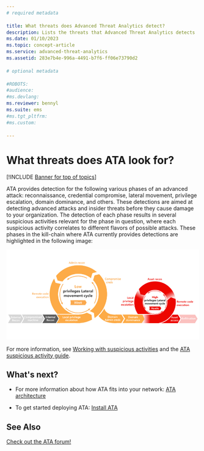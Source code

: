 ```yaml
---
# required metadata

title: What threats does Advanced Threat Analytics detect?
description: Lists the threats that Advanced Threat Analytics detects 
ms.date: 01/10/2023
ms.topic: concept-article
ms.service: advanced-threat-analytics
ms.assetid: 283e7b4e-996a-4491-b7f6-ff06e73790d2

# optional metadata

#ROBOTS:
#audience:
#ms.devlang:
ms.reviewer: bennyl
ms.suite: ems
#ms.tgt_pltfrm:
#ms.custom:

---
```


# What threats does ATA look for?


[!INCLUDE [Banner for top of topics](includes/banner.md)]

ATA provides detection for the following various phases of an advanced attack: reconnaissance, credential compromise, lateral movement, privilege escalation, domain dominance, and others. These detections are aimed at detecting advanced attacks and insider threats before they cause damage to your organization.
The detection of each phase results in several suspicious activities relevant for the phase in question, where each suspicious activity correlates to different flavors of possible attacks.
These phases in the kill-chain where ATA currently provides detections are highlighted in the following image:

![ATA focus on lateral activity in attack kill chain.](media/attack-kill-chain-small.jpg)


For more information, see [Working with suspicious activities](working-with-suspicious-activities.md) and the [ATA suspicious activity guide](suspicious-activity-guide.md).


## What's next?

- For more information about how ATA fits into your network: [ATA architecture](ata-architecture.md)

- To get started deploying ATA: [Install ATA](install-ata-step1.md)


## See Also
[Check out the ATA forum!](https://social.technet.microsoft.com/Forums/security/home?forum=mata)
